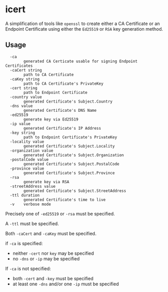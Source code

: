 # icert

A simplification of tools like `openssl` to create either a CA Certificate
or an Endpoint Certificate using either the `Ed25519` or `RSA` key generation
method.

## Usage
```
  -ca
    	generated CA Certicate usable for signing Endpoint Certificates
  -caCert string
    	path to CA Certificate
  -caKey string
    	path to CA Certificate's PrivateKey
  -cert string
    	path to Endpoint Certificate
  -country value
    	generated Certificate's Subject.Country
  -dns value
    	generated Certificate's DNS Name
  -ed25519
    	generate key via Ed25519
  -ip value
    	generated Certificate's IP Address
  -key string
    	path to Endpoint Certificate's PrivateKey
  -locality value
    	generated Certificate's Subject.Locality
  -organization value
    	generated Certificate's Subject.Organization
  -postalCode value
    	generated Certificate's Subject.PostalCode
  -province value
    	generated Certificate's Subject.Province
  -rsa
    	generate key via RSA
  -streetAddress value
    	generated Certificate's Subject.StreetAddress
  -ttl duration
    	generated Certificate's time to live
  -v	verbose mode
```

Precisely one of `-ed25519` or `-rsa` must be specified.

A `-ttl` must be specified.

Both `-caCert` and `-caKey` must be specified.

if `-ca` is specified:
* neither `-cert` nor `key` may be specified
* no `-dns` or `-ip` may be specified

If `-ca` is not specified:
* both `-cert` and `-key` must be specified
* at least one `-dns` and/or one `-ip` must be specified
